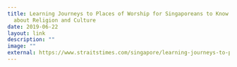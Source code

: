 ```yaml
---
title: Learning Journeys to Places of Worship for Singaporeans to Know More
  about Religion and Culture
date: 2019-06-22
layout: link
description: ""
image: ""
external: https://www.straitstimes.com/singapore/learning-journeys-to-places-of-worship-for-singaporeans-to-know-more-about-religion-and
---
```

